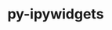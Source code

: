 ---
title: "py-ipywidgets"
layout: cache
categories: [package, develop]
meta: {"compilers": ["gcc@=11.1.0", "gcc@=11.4.0", "gcc@=9.4.0", "oneapi@=2024.2.1"], "num_specs": 56, "num_specs_by_stack": {"data-vis-sdk": 11, "e4s": 10, "e4s-neoverse-v2": 9, "e4s-neoverse_v1": 3, "e4s-oneapi": 18, "e4s-power": 2, "root": 56}, "oss": ["ubuntu20.04", "ubuntu22.04"], "platforms": ["linux"], "stacks": ["data-vis-sdk", "e4s", "e4s-neoverse-v2", "e4s-neoverse_v1", "e4s-oneapi", "e4s-power", "root"], "targets": ["neoverse_v1", "neoverse_v2", "ppc64le", "x86_64_v3"], "versions": ["8.0.2"]}
spec_details: [{"compiler": "gcc@=11.4.0", "hash": "27uoexghfet6tpwin4l5kmzpj7macljb", "os": "ubuntu22.04", "platform": "linux", "size": "-", "stacks": ["e4s", "root"], "target": "x86_64_v3", "variants": ["build_system=python_pip"], "versions": ["8.0.2"]}, {"compiler": "oneapi@=2024.2.1", "hash": "2kjwpaqkfjzspqouimksxrjhsvhn4ssx", "os": "ubuntu22.04", "platform": "linux", "size": "-", "stacks": ["e4s-oneapi", "root"], "target": "x86_64_v3", "variants": ["build_system=python_pip"], "versions": ["8.0.2"]}, {"compiler": "oneapi@=2024.2.1", "hash": "2uxdt4ovkr6csi72ce6cjhkun4lq5vyt", "os": "ubuntu22.04", "platform": "linux", "size": "-", "stacks": ["e4s-oneapi", "root"], "target": "x86_64_v3", "variants": ["build_system=python_pip"], "versions": ["8.0.2"]}, {"compiler": "gcc@=11.1.0", "hash": "3us53ayiy44kbclwbpqo6yiqvvdztck7", "os": "ubuntu20.04", "platform": "linux", "size": "-", "stacks": ["data-vis-sdk", "root"], "target": "x86_64_v3", "variants": ["build_system=python_pip"], "versions": ["8.0.2"]}, {"compiler": "oneapi@=2024.2.1", "hash": "46abszf7w7zim42oamp3zpvjxypygmce", "os": "ubuntu22.04", "platform": "linux", "size": "-", "stacks": ["root"], "target": "x86_64_v3", "variants": ["build_system=python_pip"], "versions": ["8.0.2"]}, {"compiler": "oneapi@=2024.2.1", "hash": "4itxr6vazq2sqigyqdy6ahpsklo7bk4v", "os": "ubuntu22.04", "platform": "linux", "size": "-", "stacks": ["e4s-oneapi", "root"], "target": "x86_64_v3", "variants": ["build_system=python_pip"], "versions": ["8.0.2"]}, {"compiler": "oneapi@=2024.2.1", "hash": "52f367m5nvbxcfnrdjidbihxqwqhc2uc", "os": "ubuntu22.04", "platform": "linux", "size": "-", "stacks": ["e4s-oneapi", "root"], "target": "x86_64_v3", "variants": ["build_system=python_pip"], "versions": ["8.0.2"]}, {"compiler": "oneapi@=2024.2.1", "hash": "5cj756kix2u27pkq5fk4zyfetdsfu2rf", "os": "ubuntu22.04", "platform": "linux", "size": "-", "stacks": ["e4s-oneapi", "root"], "target": "x86_64_v3", "variants": ["build_system=python_pip"], "versions": ["8.0.2"]}, {"compiler": "gcc@=11.1.0", "hash": "5gohi2kygdzhrajj7etitk6awkxad22q", "os": "ubuntu20.04", "platform": "linux", "size": "-", "stacks": ["data-vis-sdk", "root"], "target": "x86_64_v3", "variants": ["build_system=python_pip"], "versions": ["8.0.2"]}, {"compiler": "gcc@=11.4.0", "hash": "5gqzoknjtkjbvwaqa2gg4ecp3srnfznz", "os": "ubuntu22.04", "platform": "linux", "size": "-", "stacks": ["e4s-neoverse-v2", "root"], "target": "neoverse_v2", "variants": ["build_system=python_pip"], "versions": ["8.0.2"]}, {"compiler": "gcc@=11.4.0", "hash": "7dwdhmmmj4y6qr2uo6coe5otw33qvdyl", "os": "ubuntu22.04", "platform": "linux", "size": "-", "stacks": ["e4s-neoverse-v2", "root"], "target": "neoverse_v2", "variants": ["build_system=python_pip"], "versions": ["8.0.2"]}, {"compiler": "gcc@=11.1.0", "hash": "7mn35fhlpd7oflaox5tcht3zj75mqauf", "os": "ubuntu20.04", "platform": "linux", "size": "-", "stacks": ["data-vis-sdk", "root"], "target": "x86_64_v3", "variants": ["build_system=python_pip"], "versions": ["8.0.2"]}, {"compiler": "oneapi@=2024.2.1", "hash": "ahefky4ewkgiy6fgddcb7ym5gvyhnxjn", "os": "ubuntu22.04", "platform": "linux", "size": "-", "stacks": ["e4s-oneapi", "root"], "target": "x86_64_v3", "variants": ["build_system=python_pip"], "versions": ["8.0.2"]}, {"compiler": "gcc@=11.4.0", "hash": "aobji5o77nu4w5bytzb6u5g4ow5b66zf", "os": "ubuntu22.04", "platform": "linux", "size": "-", "stacks": ["e4s-neoverse_v1", "root"], "target": "neoverse_v1", "variants": ["build_system=python_pip"], "versions": ["8.0.2"]}, {"compiler": "gcc@=11.4.0", "hash": "au4lef2wkayuqovvbzkkam6iadfxzuxg", "os": "ubuntu22.04", "platform": "linux", "size": "-", "stacks": ["e4s", "root"], "target": "x86_64_v3", "variants": ["build_system=python_pip"], "versions": ["8.0.2"]}, {"compiler": "gcc@=11.1.0", "hash": "b4vfxd7xkihzwr5eadk37hfwgmtm67tl", "os": "ubuntu20.04", "platform": "linux", "size": "-", "stacks": ["data-vis-sdk", "root"], "target": "x86_64_v3", "variants": ["build_system=python_pip"], "versions": ["8.0.2"]}, {"compiler": "gcc@=11.4.0", "hash": "baiesp2m76dxyf5mz4523wuvodxjoqn6", "os": "ubuntu22.04", "platform": "linux", "size": "-", "stacks": ["e4s-neoverse-v2", "root"], "target": "neoverse_v2", "variants": ["build_system=python_pip"], "versions": ["8.0.2"]}, {"compiler": "gcc@=11.4.0", "hash": "by6inqibtxgew2dfbuzvrr7u4mrrrpbs", "os": "ubuntu22.04", "platform": "linux", "size": "-", "stacks": ["e4s-neoverse-v2", "root"], "target": "neoverse_v2", "variants": ["build_system=python_pip"], "versions": ["8.0.2"]}, {"compiler": "gcc@=11.4.0", "hash": "bzlyu7qmvedpkldiq4fh3fcyx6b5arhz", "os": "ubuntu22.04", "platform": "linux", "size": "-", "stacks": ["e4s", "root"], "target": "x86_64_v3", "variants": ["build_system=python_pip"], "versions": ["8.0.2"]}, {"compiler": "oneapi@=2024.2.1", "hash": "cagzlief7u7s6zojmdjj4nqsd2d5vsbo", "os": "ubuntu22.04", "platform": "linux", "size": "-", "stacks": ["e4s-oneapi", "root"], "target": "x86_64_v3", "variants": ["build_system=python_pip"], "versions": ["8.0.2"]}, {"compiler": "oneapi@=2024.2.1", "hash": "ch54yoiw7tpueg4h3c4t53iyfcsmmo2o", "os": "ubuntu22.04", "platform": "linux", "size": "-", "stacks": ["e4s-oneapi", "root"], "target": "x86_64_v3", "variants": ["build_system=python_pip"], "versions": ["8.0.2"]}, {"compiler": "oneapi@=2024.2.1", "hash": "d7gyndptodwvmjcnuxhvsntziu5k3pee", "os": "ubuntu22.04", "platform": "linux", "size": "-", "stacks": ["e4s-oneapi", "root"], "target": "x86_64_v3", "variants": ["build_system=python_pip"], "versions": ["8.0.2"]}, {"compiler": "gcc@=11.1.0", "hash": "dcg2k5eexwl2nqavmiybnprrnulbf5mv", "os": "ubuntu20.04", "platform": "linux", "size": "-", "stacks": ["data-vis-sdk", "root"], "target": "x86_64_v3", "variants": ["build_system=python_pip"], "versions": ["8.0.2"]}, {"compiler": "gcc@=11.4.0", "hash": "dy32f5qfftq43xoh4ddnvvezfvkpm76m", "os": "ubuntu22.04", "platform": "linux", "size": "-", "stacks": ["e4s", "root"], "target": "x86_64_v3", "variants": ["build_system=python_pip"], "versions": ["8.0.2"]}, {"compiler": "gcc@=9.4.0", "hash": "ezjfajhpjh2knxxio6l7u355avqi4zk5", "os": "ubuntu20.04", "platform": "linux", "size": "-", "stacks": ["e4s-power", "root"], "target": "ppc64le", "variants": ["build_system=python_pip"], "versions": ["8.0.2"]}, {"compiler": "gcc@=11.1.0", "hash": "fywyridqau7dil6vawhmavohpeki4geq", "os": "ubuntu20.04", "platform": "linux", "size": "-", "stacks": ["data-vis-sdk", "root"], "target": "x86_64_v3", "variants": ["build_system=python_pip"], "versions": ["8.0.2"]}, {"compiler": "gcc@=11.4.0", "hash": "hmd6io2o4b46565bcreey2g5nmdpfvxq", "os": "ubuntu22.04", "platform": "linux", "size": "-", "stacks": ["e4s", "root"], "target": "x86_64_v3", "variants": ["build_system=python_pip"], "versions": ["8.0.2"]}, {"compiler": "gcc@=11.4.0", "hash": "i3tj6ww2wqpp67zff3h7x6qvppcbnx6s", "os": "ubuntu22.04", "platform": "linux", "size": "-", "stacks": ["e4s", "root"], "target": "x86_64_v3", "variants": ["build_system=python_pip"], "versions": ["8.0.2"]}, {"compiler": "gcc@=11.4.0", "hash": "i7s4vllaqlhvibjvyo7gmmux6c37im3i", "os": "ubuntu22.04", "platform": "linux", "size": "-", "stacks": ["e4s-neoverse-v2", "root"], "target": "neoverse_v2", "variants": ["build_system=python_pip"], "versions": ["8.0.2"]}, {"compiler": "gcc@=11.1.0", "hash": "ixk7dqcoi56cqleae3prd3ug3tkrzavi", "os": "ubuntu20.04", "platform": "linux", "size": "-", "stacks": ["data-vis-sdk", "root"], "target": "x86_64_v3", "variants": ["build_system=python_pip"], "versions": ["8.0.2"]}, {"compiler": "gcc@=11.4.0", "hash": "jq6enbg6pfia5fxs2rhzi53iezmajuqj", "os": "ubuntu22.04", "platform": "linux", "size": "-", "stacks": ["e4s", "root"], "target": "x86_64_v3", "variants": ["build_system=python_pip"], "versions": ["8.0.2"]}, {"compiler": "gcc@=11.4.0", "hash": "kp3flp5gif3fdy5fudbhxp6ckwv45mj5", "os": "ubuntu22.04", "platform": "linux", "size": "-", "stacks": ["e4s-neoverse-v2", "root"], "target": "neoverse_v2", "variants": ["build_system=python_pip"], "versions": ["8.0.2"]}, {"compiler": "oneapi@=2024.2.1", "hash": "kpyvzl74tt3en2dg5s6jlldwnjxbtiye", "os": "ubuntu22.04", "platform": "linux", "size": "-", "stacks": ["e4s-oneapi", "root"], "target": "x86_64_v3", "variants": ["build_system=python_pip"], "versions": ["8.0.2"]}, {"compiler": "gcc@=11.4.0", "hash": "ks5idgeiijzutlczme27gyarjbmhu6qs", "os": "ubuntu22.04", "platform": "linux", "size": "-", "stacks": ["e4s-neoverse-v2", "root"], "target": "neoverse_v2", "variants": ["build_system=python_pip"], "versions": ["8.0.2"]}, {"compiler": "gcc@=11.4.0", "hash": "lictk43aei5hlspryj2qdzvcsmj4r5ke", "os": "ubuntu22.04", "platform": "linux", "size": "-", "stacks": ["root"], "target": "neoverse_v2", "variants": ["build_system=python_pip"], "versions": ["8.0.2"]}, {"compiler": "gcc@=11.4.0", "hash": "lt75kd4zdqtjipad2fygbhbeq5yaukrt", "os": "ubuntu22.04", "platform": "linux", "size": "-", "stacks": ["e4s", "root"], "target": "x86_64_v3", "variants": ["build_system=python_pip"], "versions": ["8.0.2"]}, {"compiler": "gcc@=11.4.0", "hash": "mq6jgvppcqhztvtlzrxppncwdgadjvbe", "os": "ubuntu22.04", "platform": "linux", "size": "-", "stacks": ["e4s-neoverse_v1", "root"], "target": "neoverse_v1", "variants": ["build_system=python_pip"], "versions": ["8.0.2"]}, {"compiler": "oneapi@=2024.2.1", "hash": "o2ajqhgtsz542xm2hkujgscweaisvv44", "os": "ubuntu22.04", "platform": "linux", "size": "-", "stacks": ["e4s-oneapi", "root"], "target": "x86_64_v3", "variants": ["build_system=python_pip"], "versions": ["8.0.2"]}, {"compiler": "oneapi@=2024.2.1", "hash": "o7sqpkewbmbii5v7bvpvdqlh5usmkjcg", "os": "ubuntu22.04", "platform": "linux", "size": "-", "stacks": ["e4s-oneapi", "root"], "target": "x86_64_v3", "variants": ["build_system=python_pip"], "versions": ["8.0.2"]}, {"compiler": "oneapi@=2024.2.1", "hash": "p6pho2jycvvmhkkp3qvjvr3pwtkmmgfs", "os": "ubuntu22.04", "platform": "linux", "size": "-", "stacks": ["e4s-oneapi", "root"], "target": "x86_64_v3", "variants": ["build_system=python_pip"], "versions": ["8.0.2"]}, {"compiler": "gcc@=11.1.0", "hash": "pjrqpr6aqexzq3mwtfbw3lv2rsoiwdtq", "os": "ubuntu20.04", "platform": "linux", "size": "-", "stacks": ["data-vis-sdk", "root"], "target": "x86_64_v3", "variants": ["build_system=python_pip"], "versions": ["8.0.2"]}, {"compiler": "gcc@=11.4.0", "hash": "pu7jffxipx7bnhjfkhwtozxfjobs2q5s", "os": "ubuntu22.04", "platform": "linux", "size": "-", "stacks": ["e4s-neoverse-v2", "root"], "target": "neoverse_v2", "variants": ["build_system=python_pip"], "versions": ["8.0.2"]}, {"compiler": "gcc@=11.4.0", "hash": "q6cx4zgdubxpqcwxm6vo5qjdd5wui7x6", "os": "ubuntu22.04", "platform": "linux", "size": "-", "stacks": ["e4s-neoverse_v1", "root"], "target": "neoverse_v1", "variants": ["build_system=python_pip"], "versions": ["8.0.2"]}, {"compiler": "gcc@=9.4.0", "hash": "qfrp22wqux77ldfa5hc665lp3zndpvdh", "os": "ubuntu20.04", "platform": "linux", "size": "-", "stacks": ["e4s-power", "root"], "target": "ppc64le", "variants": ["build_system=python_pip"], "versions": ["8.0.2"]}, {"compiler": "gcc@=11.4.0", "hash": "qvcy4g55vfraumabuas2h2rd6jqfvdc7", "os": "ubuntu22.04", "platform": "linux", "size": "-", "stacks": ["e4s-neoverse-v2", "root"], "target": "neoverse_v2", "variants": ["build_system=python_pip"], "versions": ["8.0.2"]}, {"compiler": "oneapi@=2024.2.1", "hash": "ueaycxz6oxi6v2vxqsumwqoet5y43bip", "os": "ubuntu22.04", "platform": "linux", "size": "-", "stacks": ["e4s-oneapi", "root"], "target": "x86_64_v3", "variants": ["build_system=python_pip"], "versions": ["8.0.2"]}, {"compiler": "oneapi@=2024.2.1", "hash": "uj6qdoblbz7ydv65lh3qqcmjgbe4kbkv", "os": "ubuntu22.04", "platform": "linux", "size": "-", "stacks": ["root"], "target": "x86_64_v3", "variants": ["build_system=python_pip"], "versions": ["8.0.2"]}, {"compiler": "gcc@=11.1.0", "hash": "umoqbn2hvtozkd4i5do3xkn6ujopv5xy", "os": "ubuntu20.04", "platform": "linux", "size": "-", "stacks": ["data-vis-sdk", "root"], "target": "x86_64_v3", "variants": ["build_system=python_pip"], "versions": ["8.0.2"]}, {"compiler": "gcc@=11.1.0", "hash": "unaulgfiff37ks64kmcw6kdjxcgqdqaw", "os": "ubuntu20.04", "platform": "linux", "size": "-", "stacks": ["data-vis-sdk", "root"], "target": "x86_64_v3", "variants": ["build_system=python_pip"], "versions": ["8.0.2"]}, {"compiler": "gcc@=11.1.0", "hash": "vmznthahth2k2fabresnuwijsirdkwyk", "os": "ubuntu20.04", "platform": "linux", "size": "-", "stacks": ["data-vis-sdk", "root"], "target": "x86_64_v3", "variants": ["build_system=python_pip"], "versions": ["8.0.2"]}, {"compiler": "gcc@=11.4.0", "hash": "w7uxkox6ob6j46bjchec6ybk4i2gpdin", "os": "ubuntu22.04", "platform": "linux", "size": "-", "stacks": ["e4s", "root"], "target": "x86_64_v3", "variants": ["build_system=python_pip"], "versions": ["8.0.2"]}, {"compiler": "gcc@=11.4.0", "hash": "wxdulyql3skjttevkbvjmugjzwqgsztg", "os": "ubuntu22.04", "platform": "linux", "size": "-", "stacks": ["e4s", "root"], "target": "x86_64_v3", "variants": ["build_system=python_pip"], "versions": ["8.0.2"]}, {"compiler": "oneapi@=2024.2.1", "hash": "xakgr5blryyjtin7dmudbedjnbp3cuwh", "os": "ubuntu22.04", "platform": "linux", "size": "-", "stacks": ["e4s-oneapi", "root"], "target": "x86_64_v3", "variants": ["build_system=python_pip"], "versions": ["8.0.2"]}, {"compiler": "oneapi@=2024.2.1", "hash": "ymrn3ntpktiu44vgtpqnjogsntjblnil", "os": "ubuntu22.04", "platform": "linux", "size": "-", "stacks": ["e4s-oneapi", "root"], "target": "x86_64_v3", "variants": ["build_system=python_pip"], "versions": ["8.0.2"]}, {"compiler": "oneapi@=2024.2.1", "hash": "zef52foqcgs3yof5afxapmhkozy6l6hs", "os": "ubuntu22.04", "platform": "linux", "size": "-", "stacks": ["e4s-oneapi", "root"], "target": "x86_64_v3", "variants": ["build_system=python_pip"], "versions": ["8.0.2"]}, {"compiler": "oneapi@=2024.2.1", "hash": "zgn2ythjdb2ollhmszadmj2ectnmdtlh", "os": "ubuntu22.04", "platform": "linux", "size": "-", "stacks": ["e4s-oneapi", "root"], "target": "x86_64_v3", "variants": ["build_system=python_pip"], "versions": ["8.0.2"]}]
---